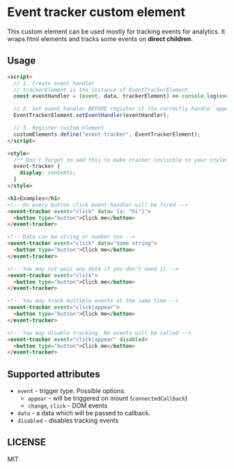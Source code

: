 # Event tracker custom element

This custom element can be used mostly for tracking events for analytics. It wraps html elements and tracks some events on **direct children**.

## Usage

```html
<script>
  // 1. Create event handler
  // trackerElement is the instance of EventTrackerElement
  const eventHandler = (event, data, trackerElement) => console.log(event, data, trackerElement);

  // 2. Set event handler BEFORE register it (to correctly handle `appear` events)
  EventTrackerElement.setEventHandler(eventHandler);

  // 3. Register custom element
  customElements.define("event-tracker", EventTrackerElement);
</script>

<style>
  /** Don't forget to add this to make tracker invisible to your styles */
  event-tracker {
    display: contents;
  }
</style>

<h1>Examples</h1>
<!-- On every button click event handler will be fired -->
<event-tracker event="click" data='{a: "hi"}'>
  <button type="button">Click me</button>
</event-tracker>

<!-- Data can be string or number too -->
<event-tracker event="click" data="Some string">
  <button type="button">Click me</button>
</event-tracker>

<!-- You may not pass any data if you don't need it -->
<event-tracker event="click">
  <button type="button">Click me</button>
</event-tracker>

<!-- You may track multiple events at the same time -->
<event-tracker event="click|appear">
  <button type="button">Click me</button>
</event-tracker>

<!-- You may disable tracking. No events will be called -->
<event-tracker event="click|appear" disabled>
  <button type="button">Click me</button>
</event-tracker>
```

## Supported attributes

- `event` - trigger type. Possible options:
  - `appear` - will be triggered on mount (`connectedCallback`)
  - `change`, `click` - DOM events
- `data` - a data which will be passed to callback.
- `disabled` - disables tracking events

## LICENSE

MIT
